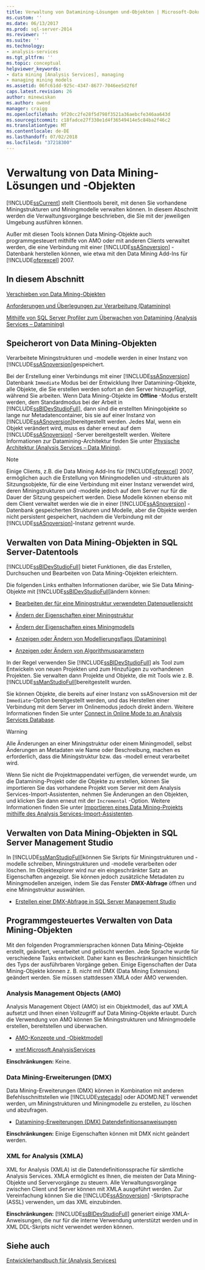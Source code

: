```yaml
---
title: Verwaltung von Datamining-Lösungen und-Objekten | Microsoft-Dokumentation
ms.custom: ''
ms.date: 06/13/2017
ms.prod: sql-server-2014
ms.reviewer: ''
ms.suite: ''
ms.technology:
- analysis-services
ms.tgt_pltfrm: ''
ms.topic: conceptual
helpviewer_keywords:
- data mining [Analysis Services], managing
- managing mining models
ms.assetid: 06fc61dd-925c-4347-8677-7046ee5d2f6f
caps.latest.revision: 26
author: minewiskan
ms.author: owend
manager: craigg
ms.openlocfilehash: 9f20cc2fe28f5d798f3521a36aebcfe346aa643d
ms.sourcegitcommit: c18fadce27f330e1d4f36549414e5c84ba2f46c2
ms.translationtype: MT
ms.contentlocale: de-DE
ms.lasthandoff: 07/02/2018
ms.locfileid: "37218300"
---
```

# <a name="management-of-data-mining-solutions-and-objects"></a>Verwaltung von Data Mining-Lösungen und -Objekten
  [!INCLUDE[ssCurrent](../../includes/sscurrent-md.md)] stellt Clienttools bereit, mit denen Sie vorhandene Miningstrukturen und Miningmodelle verwalten können. In diesem Abschnitt werden die Verwaltungsvorgänge beschrieben, die Sie mit der jeweiligen Umgebung ausführen können.  
  
 Außer mit diesen Tools können Data Mining-Objekte auch programmgesteuert mithilfe von AMO oder mit anderen Clients verwaltet werden, die eine Verbindung mit einer [!INCLUDE[ssASnoversion](../../includes/ssasnoversion-md.md)] -Datenbank herstellen können, wie etwa mit den Data Mining Add-Ins für [!INCLUDE[ofprexcel](../../includes/ofprexcel-md.md)] 2007.  
  
## <a name="in-this-section"></a>In diesem Abschnitt  
 [Verschieben von Data Mining-Objekten](moving-data-mining-objects.md)  
  
 [Anforderungen und Überlegungen zur Verarbeitung &#40;Datamining&#41;](processing-requirements-and-considerations-data-mining.md)  
  
 [Mithilfe von SQL Server Profiler zum Überwachen von Datamining &#40;Analysis Services – Datamining&#41;](using-sql-server-profiler-to-monitor-data-mining-analysis-services-data-mining.md)  
  
## <a name="location-of-data-mining-objects"></a>Speicherort von Data Mining-Objekten  
 Verarbeitete Miningstrukturen und -modelle werden in einer Instanz von [!INCLUDE[ssASnoversion](../../includes/ssasnoversion-md.md)]gespeichert.  
  
 Bei der Erstellung einer Verbindungs mit einer [!INCLUDE[ssASnoversion](../../includes/ssasnoversion-md.md)] Datenbank `Immediate` Modus bei der Entwicklung Ihrer Datamining-Objekte, alle Objekte, die Sie erstellen werden sofort an den Server hinzugefügt, während Sie arbeiten. Wenn Data Mining-Objekte im **Offline** -Modus erstellt werden, dem Standardmodus bei der Arbeit in [!INCLUDE[ssBIDevStudioFull](../../includes/ssbidevstudiofull-md.md)], dann sind die erstellten Miningobjekte so lange nur Metadatencontainer, bis sie auf einer Instanz von [!INCLUDE[ssASnoversion](../../includes/ssasnoversion-md.md)]bereitgestellt werden. Jedes Mal, wenn ein Objekt verändert wird, muss es daher erneut auf dem [!INCLUDE[ssASnoversion](../../includes/ssasnoversion-md.md)] -Server bereitgestellt werden. Weitere Informationen zur Datamining-Architektur finden Sie unter [Physische Architektur &#40;Analysis Services – Data Mining&#41;](physical-architecture-analysis-services-data-mining.md).  
  
> [!NOTE]  
>  Einige Clients, z.B. die Data Mining Add-Ins für [!INCLUDE[ofprexcel](../../includes/ofprexcel-md.md)] 2007, ermöglichen auch die Erstellung von Miningmodellen und -strukturen als Sitzungsobjekte, für die eine Verbindung mit einer Instanz verwendet wird, deren Miningstrukturen und -modelle jedoch auf dem Server nur für die Dauer der Sitzung gespeichert werden. Diese Modelle können ebenso mit dem Client verwaltet werden wie die in einer [!INCLUDE[ssASnoversion](../../includes/ssasnoversion-md.md)] -Datenbank gespeicherten Strukturen und Modelle, aber die Objekte werden nicht persistent gespeichert, nachdem die Verbindung mit der [!INCLUDE[ssASnoversion](../../includes/ssasnoversion-md.md)]-Instanz getrennt wurde.  
  
## <a name="managing-data-mining-objects-in-sql-server-data-tools"></a>Verwalten von Data Mining-Objekten in SQL Server-Datentools  
 [!INCLUDE[ssBIDevStudioFull](../../includes/ssbidevstudiofull-md.md)] bietet Funktionen, die das Erstellen, Durchsuchen und Bearbeiten von Data Mining-Objekten erleichtern.  
  
 Die folgenden Links enthalten Informationen darüber, wie Sie Data Mining-Objekte mit [!INCLUDE[ssBIDevStudioFull](../../includes/ssbidevstudiofull-md.md)]ändern können:  
  
-   [Bearbeiten der für eine Miningstruktur verwendeten Datenquellensicht](edit-the-data-source-view-used-for-a-mining-structure.md)  
  
-   [Ändern der Eigenschaften einer Miningstruktur](change-the-properties-of-a-mining-structure.md)  
  
-   [Ändern der Eigenschaften eines Miningmodells](change-the-properties-of-a-mining-model.md)  
  
-   [Anzeigen oder Ändern von Modellierungsflags &#40;Datamining&#41;](modeling-flags-data-mining.md)  
  
-   [Anzeigen oder Ändern von Algorithmusparametern](view-or-change-algorithm-parameters.md)  
  
 In der Regel verwenden Sie [!INCLUDE[ssBIDevStudioFull](../../includes/ssbidevstudiofull-md.md)] als Tool zum Entwickeln von neuen Projekten und zum Hinzufügen zu vorhandenen Projekten. Sie verwalten dann Projekte und Objekte, die mit Tools wie z. B. [!INCLUDE[ssManStudioFull](../../includes/ssmanstudiofull-md.md)]bereitgestellt wurden.  
  
 Sie können Objekte, die bereits auf einer Instanz von ssASnoversion mit der `Immediate`-Option bereitgestellt werden, und das Herstellen einer Verbindung mit dem Server im Onlinemodus jedoch direkt ändern. Weitere Informationen finden Sie unter [Connect in Online Mode to an Analysis Services Database](../multidimensional-models/connect-in-online-mode-to-an-analysis-services-database.md).  
  
> [!WARNING]  
>  Alle Änderungen an einer Miningstruktur oder einem Miningmodell, selbst Änderungen an Metadaten wie Name oder Beschreibung, machen es erforderlich, dass die Miningstruktur bzw. das -modell erneut verarbeitet wird.  
  
 Wenn Sie nicht die Projektmappendatei verfügen, die verwendet wurde, um die Datamining-Projekt oder die Objekte zu erstellen, können Sie importieren Sie das vorhandene Projekt vom Server mit dem Analysis Services-Import-Assistenten, nehmen Sie Änderungen an den Objekten, und klicken Sie dann erneut mit der `Incremental` -Option. Weitere Informationen finden Sie unter [Importieren eines Data Mining-Projekts mithilfe des Analysis Services-Import-Assistenten](import-a-data-mining-project-using-the-analysis-services-import-wizard.md).  
  
## <a name="managing-data-mining-objects-in-sql-server-management-studio"></a>Verwalten von Data Mining-Objekten in SQL Server Management Studio  
 In [!INCLUDE[ssManStudioFull](../../includes/ssmanstudiofull-md.md)]können Sie Skripts für Miningstrukturen und -modelle schreiben, Miningstrukturen und -modelle verarbeiten oder löschen. Im Objektexplorer wird nur ein eingeschränkter Satz an Eigenschaften angezeigt. Sie können jedoch zusätzliche Metadaten zu Miningmodellen anzeigen, indem Sie das Fenster **DMX-Abfrage** öffnen und eine Miningstruktur auswählen.  
  
-   [Erstellen einer DMX-Abfrage in SQL Server Management Studio](create-a-dmx-query-in-sql-server-management-studio.md)  
  
## <a name="managing-data-mining-objects-programmatically"></a>Programmgesteuertes Verwalten von Data Mining-Objekten  
 Mit den folgenden Programmiersprachen können Data Mining-Objekte erstellt, geändert, verarbeitet und gelöscht werden. Jede Sprache wurde für verschiedene Tasks entwickelt. Daher kann es Beschränkungen hinsichtlich des Typs der ausführbaren Vorgänge geben. Einige Eigenschaften der Data Mining-Objekte können z. B. nicht mit DMX (Data Mining Extensions) geändert werden. Sie müssen stattdessen XMLA oder AMO verwenden.  
  
### <a name="analysis-management-objects-amo"></a>Analysis Management Objects (AMO)  
 Analysis Management Object (AMO) ist ein Objektmodell, das auf XMLA aufsetzt und Ihnen einen Vollzugriff auf Data Mining-Objekte erlaubt. Durch die Verwendung von AMO können Sie Miningstrukturen und Miningmodelle erstellen, bereitstellen und überwachen.  
  
-   [AMO-Konzepte und -Objektmodell](../multidimensional-models/analysis-management-objects/amo-concepts-and-object-model.md)  
  
-   <xref:Microsoft.AnalysisServices>  
  
 **Einschränkungen:** Keine.  
  
### <a name="data-mining-extensions-dmx"></a>Data Mining-Erweiterungen (DMX)  
 Data Mining-Erweiterungen (DMX) können in Kombination mit anderen Befehlsschnittstellen wie [!INCLUDE[vstecado](../../includes/vstecado-md.md)] oder ADOMD.NET verwendet werden, um Miningstrukturen und Miningmodelle zu erstellen, zu löschen und abzufragen.  
  
-   [Datamining-Erweiterungen &#40;DMX&#41; Datendefinitionsanweisungen](/sql/dmx/dmx-statements-data-definition)  
  
 **Einschränkungen:** Einige Eigenschaften können mit DMX nicht geändert werden.  
  
### <a name="xml-for-analysis-xmla"></a>XML for Analysis (XMLA)  
 XML for Analysis (XMLA) ist die Datendefinitionssprache für sämtliche Analysis Services. XMLA ermöglicht es Ihnen, die meisten der Data Mining-Objekte und Servervorgänge zu steuern. Alle Verwaltungsvorgänge zwischen Client und Server können mit XMLA ausgeführt werden. Zur Vereinfachung können Sie die [!INCLUDE[ssASnoversion](../../includes/ssasnoversion-md.md)] -Skriptsprache (ASSL) verwenden, um das XML einzubinden.  
  
 **Einschränkungen:** [!INCLUDE[ssBIDevStudioFull](../../includes/ssbidevstudiofull-md.md)] generiert einige XMLA-Anweisungen, die nur für die interne Verwendung unterstützt werden und in XML DDL-Skripts nicht verwendet werden können.  
  
## <a name="see-also"></a>Siehe auch  
 [Entwicklerhandbuch für &#40;Analysis Services&#41;](../analysis-services-developer-documentation.md)  
  
  
